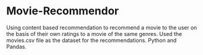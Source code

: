 # Movie-Recommendor
Using content based recommendation to recommend a movie to the user on the basis of their own ratings to a movie of the same genres.
Used the movies.csv file as the dataset for the recommendations.
Python and Pandas.
